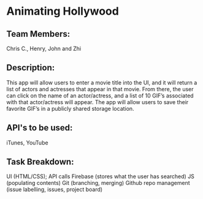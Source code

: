 # Animating Hollywood

## Team Members:
Chris C., Henry, John and Zhi

## Description: 
This app will allow users to enter a movie title into the UI, and it will return a list of actors and actresses that appear in that movie. From there, the user can click on the name of an actor/actress, and a list of 10 GIF’s associated with that actor/actress will appear. The app will allow users to save their favorite GIF’s in a publicly shared storage location.

## API's to be used:
iTunes, YouTube

## Task Breakdown:
UI (HTML/CSS);
API calls
Firebase (stores what the user has searched)
JS (populating contents)
Git (branching, merging) 
Github repo management (issue labelling, issues, project board)

